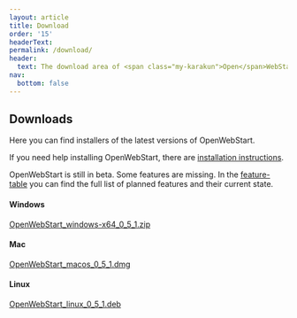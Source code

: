 ```yaml
---
layout: article
title: Download
order: '15'
headerText:
permalink: /download/
header:
  text: The download area of <span class="my-karakun">Open</span>WebStart
nav:
  bottom: false
---
```


## Downloads
Here you can find installers of the latest versions of <span class="text-highlight">Open<span>WebStart</span></span>.

If you need help installing <span class="text-highlight">Open<span>WebStart</span></span>, there are [installation instructions](/installation).


<span class="text-highlight">Open<span>WebStart</span></span> is still in beta.
Some features are missing.
In the [feature-table](/feature-table) you can find the full list of planned features and their current state.

#### Windows
[OpenWebStart_windows-x64_0_5_1.zip](https://github.com/karakun/OpenWebStart/releases/download/v0.5.1/OpenWebStart_windows-x64_0_5_1.zip)

#### Mac
[OpenWebStart_macos_0_5_1.dmg](https://github.com/karakun/OpenWebStart/releases/download/v0.5.1/OpenWebStart_macos_0_5_1.dmg)

#### Linux
[OpenWebStart_linux_0_5_1.deb](https://github.com/karakun/OpenWebStart/releases/download/v0.5.1/OpenWebStart_linux_0_5_1.deb)
